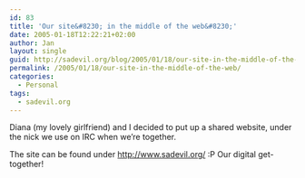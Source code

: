 ```yaml
---
id: 83
title: 'Our site&#8230; in the middle of the web&#8230;'
date: 2005-01-18T12:22:21+02:00
author: Jan
layout: single
guid: http://sadevil.org/blog/2005/01/18/our-site-in-the-middle-of-the-web/
permalink: /2005/01/18/our-site-in-the-middle-of-the-web/
categories:
  - Personal
tags:
  - sadevil.org
---
```

Diana (my lovely girlfriend) and I decided to put up a shared website, under the nick we use on IRC when we&#8217;re together.

The site can be found under <a href="http://www.sadevil.org/" target="_blank">http://www.sadevil.org/</a> :P Our digital get-together!